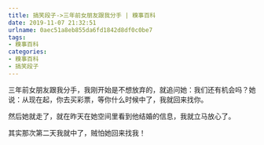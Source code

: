 ```yaml
---
title: 搞笑段子->三年前女朋友跟我分手 | 糗事百科
date: 2019-11-07 21:32:51
urlname: 0aec51a8eb855da6fd1842d8df0c0be7
tags: 
- 糗事百科
categories:
- 糗事百科
- 搞笑段子
---
```

三年前女朋友跟我分手，我刚开始是不想放弃的，就追问她：我们还有机会吗？她说：从现在起，你去买彩票，等你什么时候中了，我就回来找你。

然后她就走了，就在昨天在她空间里看到他结婚的信息，我就立马放心了。

其实那次第二天我就中了，贼怕她回来找我！



